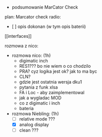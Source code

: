 - podsumowanie MarCator Check


plan:
Marcator check
radio:
- [ ] 
opis dokonan (w tym opis baterii)

[[interfaces]]



rozmowa z nico:
- rozmowa nico: (1h)
	- digimatic inch
	- RES1??? bo nie wiem o co chodzilo
	- PRA? cyz logika jest ok? jak to ma byc
	- CLN?
	- gdzie jest ostatnia wersja dku1
	- pytania z funk xlsa
	- FA i Loc - aby zaimplementowal
	- jak a wygladac MOD
	- co z digimatic i inch
	- bateria
- rozmowa Niebling: (1h)
	- [ ] relative mode ???
	- [x] analog display
	- [ ] clean ???
